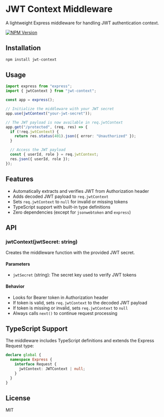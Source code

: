 # JWT Context Middleware

A lightweight Express middleware for handling JWT authentication context.

[![NPM Version][npm-version-image]][npm-url]

## Installation

```bash
npm install jwt-context
```

## Usage

```typescript
import express from "express";
import { jwtContext } from "jwt-context";

const app = express();

// Initialize the middleware with your JWT secret
app.use(jwtContext("your-jwt-secret"));

// The JWT payload is now available in req.jwtContext
app.get("/protected", (req, res) => {
  if (!req.jwtContext) {
    return res.status(401).json({ error: "Unauthorized" });
  }

  // Access the JWT payload
  const { userId, role } = req.jwtContext;
  res.json({ userId, role });
});
```

## Features

- Automatically extracts and verifies JWT from Authorization header
- Adds decoded JWT payload to `req.jwtContext`
- Sets `req.jwtContext` to `null` for invalid or missing tokens
- TypeScript support with built-in type definitions
- Zero dependencies (except for `jsonwebtoken` and `express`)

## API

### jwtContext(jwtSecret: string)

Creates the middleware function with the provided JWT secret.

#### Parameters

- `jwtSecret` (string): The secret key used to verify JWT tokens

#### Behavior

- Looks for Bearer token in Authorization header
- If token is valid, sets `req.jwtContext` to the decoded JWT payload
- If token is missing or invalid, sets `req.jwtContext` to `null`
- Always calls `next()` to continue request processing

## TypeScript Support

The middleware includes TypeScript definitions and extends the Express Request type:

```typescript
declare global {
  namespace Express {
    interface Request {
      jwtContext: JWTContext | null;
    }
  }
}
```

## License

MIT

[npm-url]: https://npmjs.org/package/jwt-context
[npm-version-image]: https://badgen.net/npm/v/jwt-context